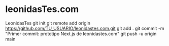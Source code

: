 # leonidasTes.com
LeonidasTes 
git init
git remote add origin https://github.com/TU_USUARIO/leonidastes.com.git
git add .
git commit -m "Primer commit: prototipo Next.js de leonidastes.com"
git push -u origin main
